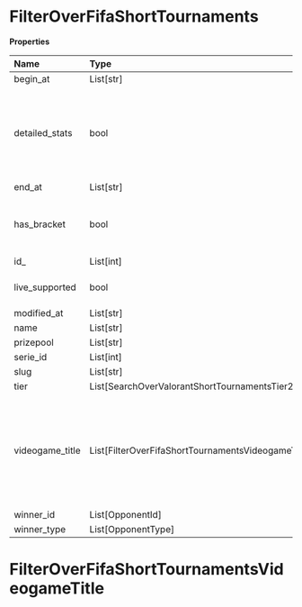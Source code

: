 # FilterOverFifaShortTournaments

**Properties**

| Name            | Type                                               | Required | Description                                                                                              |
| :-------------- | :------------------------------------------------- | :------- | :------------------------------------------------------------------------------------------------------- |
| begin_at        | List[str]                                          | ❌       |                                                                                                          |
| detailed_stats  | bool                                               | ❌       | Whether the tournament is expected to have detailed statistics available                                 |
| end_at          | List[str]                                          | ❌       |                                                                                                          |
| has_bracket     | bool                                               | ❌       | Whether the tournament has a bracket                                                                     |
| id\_            | List[int]                                          | ❌       |                                                                                                          |
| live_supported  | bool                                               | ❌       | Whether live is supported                                                                                |
| modified_at     | List[str]                                          | ❌       |                                                                                                          |
| name            | List[str]                                          | ❌       |                                                                                                          |
| prizepool       | List[str]                                          | ❌       |                                                                                                          |
| serie_id        | List[int]                                          | ❌       |                                                                                                          |
| slug            | List[str]                                          | ❌       |                                                                                                          |
| tier            | List[SearchOverValorantShortTournamentsTier2]      | ❌       |                                                                                                          |
| videogame_title | List[FilterOverFifaShortTournamentsVideogameTitle] | ❌       | A videogame title id or slug. <br/>Only for `/csgo/*`, `/codmw/*`, `/fifa/*` and `/ow/*` endpoints <br/> |
| winner_id       | List[OpponentId]                                   | ❌       |                                                                                                          |
| winner_type     | List[OpponentType]                                 | ❌       |                                                                                                          |

# FilterOverFifaShortTournamentsVideogameTitle
